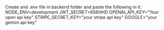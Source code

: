 Create and .env file in backend folder and paste the following in it:
NODE_ENV=development
JWT_SECRET=656HHD
OPENAI_API_KEY="Your open api key"
STRIPE_SECRET_KEY="your stripe api key"
GOOGLE="your gemini api key"

